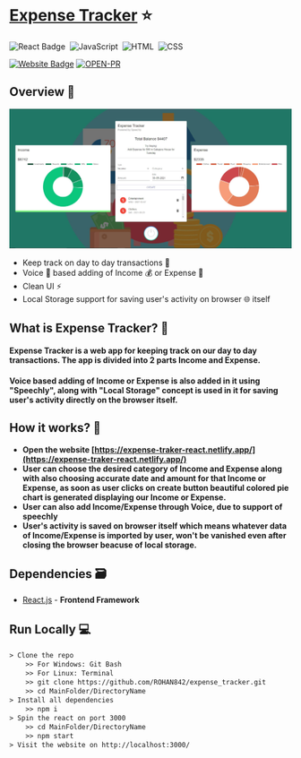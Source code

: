 # [Expense Tracker](https://expense-traker-react.netlify.app/) ⭐

![React Badge](http://img.shields.io/badge/Powered%20By-React-blue?style=for-the-badge&logo=)&nbsp;
![JavaScript](https://img.shields.io/badge/JavaScript-F7DF1E?style=for-the-badge&logo=&logoColor)&nbsp;
![HTML](https://img.shields.io/badge/HTML5-E34F26?style=for-the-badge&logo=&logoColor=white)&nbsp;
![CSS](https://img.shields.io/badge/CSS-239120?&style=for-the-badge&logo=&logoColor=white)&nbsp;

[![Website Badge](https://img.shields.io/badge/Visit-Now-green?style=for-the-badge&logo=vercel)](https://expense-traker-react.netlify.app/)
[![OPEN-PR](https://img.shields.io/badge/Open%20For-PR-orange?style=for-the-badge&logo=github)](https://github.com/ROHAN842/expense_tracker)

## Overview 👀
<img src="images/Screenshot expense-tracker.jpg">

- Keep track on day to day transactions 💸
- Voice 🎤 based adding of Income 💰 or Expense 💸
- Clean UI ⚡
- Local Storage support for saving user's activity on browser 🌐 itself 

## What is Expense Tracker? 🤔

#### Expense Tracker is a web app for keeping track on our day to day transactions. The app is divided into 2 parts Income and Expense.
####  Voice based adding of Income or Expense is also added in it using "Speechly", along with "Local Storage" concept is used in it for saving user's activity directly on the browser itself.


## How it works? 🤔
- **Open the website [https://expense-traker-react.netlify.app/](https://expense-traker-react.netlify.app/)**
- **User can choose the desired category of Income and Expense along with also choosing accurate date and amount for that Income or Expense, as soon as user clicks on create button beautiful colored pie chart is generated displaying our Income or Expense.**
- **User can also add Income/Expense through Voice, due to support of speechly**
- **User's activity is saved on browser itself which means whatever data of Income/Expense is imported by user, won't be vanished even after closing the browser beacuse of local storage.**


## Dependencies 🗃

- [React.js](https://reactjs.org/) - **Frontend Framework**

## Run Locally 💻

```
> Clone the repo
    >> For Windows: Git Bash
    >> For Linux: Terminal
    >> git clone https://github.com/ROHAN842/expense_tracker.git
    >> cd MainFolder/DirectoryName
> Install all dependencies
    >> npm i
> Spin the react on port 3000
    >> cd MainFolder/DirectoryName
    >> npm start
> Visit the website on http://localhost:3000/
    
```
